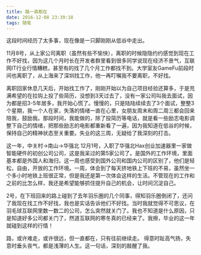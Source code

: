 ```yaml
---
title: 路一直都在
date: 2016-12-08 23:39:18
tags: 随笔
---
```

这段时间经历了太多事，现在像是一只脚刚刚从低谷中走出。

11月8号，从上家公司离职（虽然有些不愉快），离职的时候隐隐约约感觉到现在工作不好找，因为这几个月时长在开发者群里看到很多同学说现在经济不景气，互联网IT行业行情糟糕，甚至有的找了几个月工作都找不到。大学室友GameFu前段时间也离职了，从上海来了深圳找工作，他一再叮嘱我不要离职，不好找。
<!-- more -->

离职回家休息几天后，开始找工作了，刚刚开始以为自己项目经验还算多，于是充满希望的在拉钩上投了些简历，没想到3天过去了，没有一家公司叫我去面试，因为都是招3-5年居多，我开始心慌了。慢慢的，只是陆陆续续去了3个面试，整整3个星期，我一个人在家，失落的情绪一直在心里，女朋友周末和周二周三都会回来陪我，鼓励我。那段时间，我能做的，除了投简历等电话，就是看一些励志电影调整下自己的情绪，把那些励志的电影都重新看了一遍，因为我知道在低谷的时候，保持自己的精神状态至关重要。失业的这三周，无疑给了我深刻的打击。

这一年，中关村->南山->华强北
12月1号，入职了华强北Hax创业加速器里一家做智能硬件的初创公司公司，这是我呆过的第5家公司了。是国外的工作环境，里面基本都是外国人和海归，这一周也感受到国外公司和国内公司的区别了，他们是轻松，自由，开放的工作环境。一周，体会到了每天挤地铁上下班的不易，虽然坐一个多小时地铁上班很正常，但是我还是第一次体会这样的生活。不管现在的工作和之前的比怎么样，我还是希望能够抓住提升自己的机会，让时间沉淀自己。


2号，在下班回来的路上碰到了去年羽乐圈的几个同事，得知羽乐圈倒闭了，还问了我现在找工作不好找，我也是实话告诉他们不好找。当时我就觉得不可思议，在羽毛球互联网里数一数二的公司，怎么突然就关门了。我也不知道是什么原因，只是知道好多公司都关门了，然道互联网的寒冬真的已经来了。我擦，毕业的这一年就碰到这样的行情！

路，或许难走，或许很远，但一直都在，只有往前继续走。
得意时趾高气扬，失意时垂头丧气，都是浅薄的人生。这一句话，深刻的敲醒了我。
